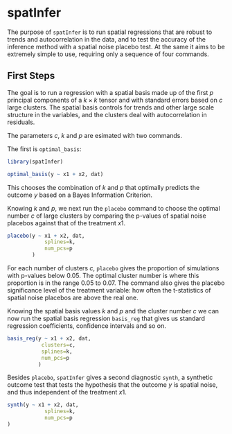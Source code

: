 # spatInfer

The purpose of `spatInfer` is to run spatial regressions that are robust to trends and autocorrelation in the data, and to test the accuracy of the inference method with a spatial noise placebo test. At the same it aims to be extremely simple to use, requiring only a sequence of four commands.

## First Steps

The goal is to run a regression with a spatial basis made up of the first $p$ principal components of a $k \times k$ tensor and with standard errors based on $c$ large clusters. The spatial basis controls for trends and other large scale structure in the variables, and the clusters deal with autocorrelation in residuals.



The parameters $c$, $k$ and $p$ are esimated with two commands.

The first is `optimal_basis`:

``` r
library(spatInfer)

optimal_basis(y ~ x1 + x2, dat)
```

This chooses the combination of $k$ and $p$ that optimally predicts the outcome $y$ based on a Bayes Information Criterion.

Knowing $k$ and $p$, we next run the `placebo` command to choose the optimal number $c$ of large clusters by comparing the p-values of spatial noise placebos against that of the treatment $x1$.

``` r
placebo(y ~ x1 + x2, dat,
            splines=k,
            num_pcs=p
        )
```

For each number of clusters $c$, `placebo` gives the proportion of simulations with p-values below 0.05. The optimal cluster number is where this proportion is in the range 0.05 to 0.07. The command also gives the placebo significance level of the treatment variable: how often the t-statistics of spatial noise placebos are above the real one.

Knowing the spatial basis values $k$ and $p$ and the cluster number $c$ we can now run the spatial basis regression `basis_reg` that gives us standard regression coefficients, confidence intervals and so on.

``` r
basis_reg(y ~ x1 + x2, dat,
           clusters=c,
           splines=k,
           num_pcs=p
          )
```

Besides `placebo`, `spatInfer` gives a second diagnostic `synth`, a synthetic outcome test that tests the hypothesis that the outcome $y$ is spatial noise, and thus independent of the treatment $x1$.

``` r
synth(y ~ x1 + x2, dat,
            splines=k,
            num_pcs=p
)
```
